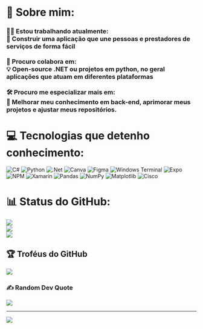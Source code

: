 # 💫 Sobre mim:
### 👨‍💻 Estou trabalhando atualmente:  <br>🚀 Construir uma aplicação que une pessoas e prestadores de serviços de forma fácil  <br><br> 🤝 Procuro colabora em:  <br>💡 Open-source .NET ou projetos em python, no geral aplicações que atuam em diferentes plataformas  <br><br>🛠️ Procuro me especializar mais em:  <br>🔧 Melhorar meu conhecimento em back-end, aprimorar meus projetos e ajustar meus repositórios.  <br>


# 💻 Tecnologias que detenho conhecimento:
![C#](https://img.shields.io/badge/c%23-%23239120.svg?style=for-the-badge&logo=csharp&logoColor=white) ![Python](https://img.shields.io/badge/python-3670A0?style=for-the-badge&logo=python&logoColor=ffdd54) ![.Net](https://img.shields.io/badge/.NET-5C2D91?style=for-the-badge&logo=.net&logoColor=white) ![Canva](https://img.shields.io/badge/Canva-%2300C4CC.svg?style=for-the-badge&logo=Canva&logoColor=white) ![Figma](https://img.shields.io/badge/figma-%23F24E1E.svg?style=for-the-badge&logo=figma&logoColor=white) ![Windows Terminal](https://img.shields.io/badge/Windows%20Terminal-%234D4D4D.svg?style=for-the-badge&logo=windows-terminal&logoColor=white) ![Expo](https://img.shields.io/badge/expo-1C1E24?style=for-the-badge&logo=expo&logoColor=#D04A37) ![NPM](https://img.shields.io/badge/NPM-%23CB3837.svg?style=for-the-badge&logo=npm&logoColor=white) ![Xamarin](https://img.shields.io/badge/Xamarin-3199DC?style=for-the-badge&logo=xamarin&logoColor=white) ![Pandas](https://img.shields.io/badge/pandas-%23150458.svg?style=for-the-badge&logo=pandas&logoColor=white) ![NumPy](https://img.shields.io/badge/numpy-%23013243.svg?style=for-the-badge&logo=numpy&logoColor=white) ![Matplotlib](https://img.shields.io/badge/Matplotlib-%23ffffff.svg?style=for-the-badge&logo=Matplotlib&logoColor=black) ![Cisco](https://img.shields.io/badge/cisco-%23049fd9.svg?style=for-the-badge&logo=cisco&logoColor=black)
# 📊 Status do GitHub:
![](https://github-readme-stats.vercel.app/api?username=Iago-Torres&theme=dark&hide_border=false&include_all_commits=false&count_private=false)<br/>
![](https://nirzak-streak-stats.vercel.app/?user=Iago-Torres&theme=dark&hide_border=false)<br/>
![]([https://github-readme-stats.vercel.app/api/top-langs/?username=Iago-Torres&theme=dark&hide_border=false&include_all_commits=false&count_private=false&layout=compact](https://camo.githubusercontent.com/9f72f190f54b4437700f59b51fa125384880dd44555a7b119c2b2fa25d57c00d/68747470733a2f2f6769746875622d726561646d652d73746174732e76657263656c2e6170702f6170692f746f702d6c616e67732f3f757365726e616d653d4961676f2d546f72726573267468656d653d6461726b26686964655f626f726465723d66616c736526696e636c7564655f616c6c5f636f6d6d6974733d66616c736526636f756e745f707269766174653d66616c7365266c61796f75743d636f6d70616374))

## 🏆 Troféus do GitHub
![](https://github-profile-trophy.vercel.app/?username=Iago-Torres&theme=dracula&no-frame=false&no-bg=true&margin-w=4)

### ✍️ Random Dev Quote
![](https://quotes-github-readme.vercel.app/api?type=horizontal&theme=radical)

---
[![](https://visitcount.itsvg.in/api?id=Iago-Torres&icon=0&color=0)](https://visitcount.itsvg.in)

<!-- Proudly created with GPRM ( https://gprm.itsvg.in ) -->
